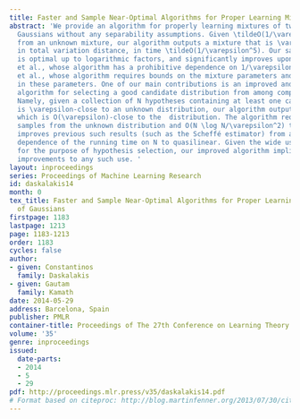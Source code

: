 ```yaml
---
title: Faster and Sample Near-Optimal Algorithms for Proper Learning Mixtures of Gaussians
abstract: 'We provide an algorithm for properly learning mixtures of two single-dimensional
  Gaussians without any separability assumptions. Given \tildeO(1/\varepsilon^2) samples
  from an unknown mixture, our algorithm outputs a mixture that is \varepsilon-close
  in total variation distance, in time \tildeO(1/\varepsilon^5). Our sample complexity
  is optimal up to logarithmic factors, and significantly improves upon both Kalai
  et al., whose algorithm has a prohibitive dependence on 1/\varepsilon, and Feldman
  et al., whose algorithm requires bounds on the mixture parameters and depends pseudo-polynomially
  in these parameters. One of our main contributions is an improved and generalized
  algorithm for selecting a good candidate distribution from among competing hypotheses.
  Namely, given a collection of N hypotheses containing at least one candidate that
  is \varepsilon-close to an unknown distribution, our algorithm outputs a candidate
  which is O(\varepsilon)-close to the  distribution. The algorithm requires O(\logN/\varepsilon^2)
  samples from the unknown distribution and O(N \log N/\varepsilon^2) time, which
  improves previous such results (such as the Scheffé estimator) from a quadratic
  dependence of the running time on N to quasilinear. Given the wide use of such results
  for the purpose of hypothesis selection, our improved algorithm implies immediate
  improvements to any such use. '
layout: inproceedings
series: Proceedings of Machine Learning Research
id: daskalakis14
month: 0
tex_title: Faster and Sample Near-Optimal Algorithms for Proper Learning Mixtures
  of Gaussians
firstpage: 1183
lastpage: 1213
page: 1183-1213
order: 1183
cycles: false
author:
- given: Constantinos
  family: Daskalakis
- given: Gautam
  family: Kamath
date: 2014-05-29
address: Barcelona, Spain
publisher: PMLR
container-title: Proceedings of The 27th Conference on Learning Theory
volume: '35'
genre: inproceedings
issued:
  date-parts:
  - 2014
  - 5
  - 29
pdf: http://proceedings.mlr.press/v35/daskalakis14.pdf
# Format based on citeproc: http://blog.martinfenner.org/2013/07/30/citeproc-yaml-for-bibliographies/
---
```

